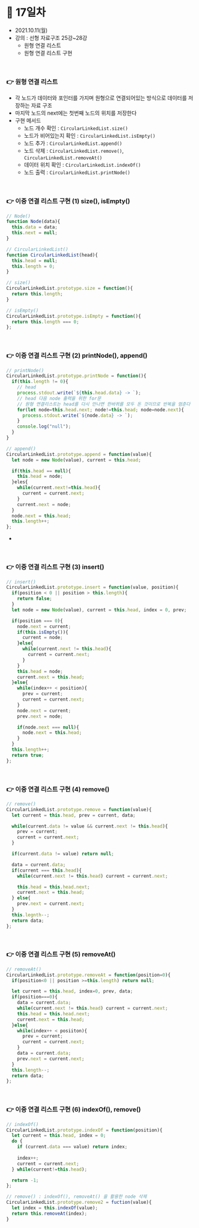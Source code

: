 # 📌 17일차 
- 2021.10.11(월)
- 강의 : 선형 자료구조 25강~28강
  - 원형 연결 리스트
  - 원형 연결 리스트 구현 
  
<br>

### 👉 원형 연결 리스트
- 각 노드가 데이터와 포인터를 가지며 원형으로 연결되어있는 방식으로 데이터를 저장하는 자료 구조
- 마지막 노드의 next에는 첫번째 노드의 위치를 저장한다 
- 구현 메서드
  - 노드 개수 확인 : `CircularLinkedList.size()`
  - 노드가 비어있는지 확인 : `CircularLinkedList.isEmpty()`
  - 노드 추가 : `CircularLinkedList.append()`
  - 노드 삭제 : `CircularLinkedList.remove()`, `CircularLinkedList.removeAt()`
  - 데이터 위치 확인 : `CircularLinkedList.indexOf()`
  - 노드 출력 : `CircularLinkedList.printNode()`

<br> 



### 👉 이중 연결 리스트 구현 (1) size(), isEmpty()
```javascript
// Node()
function Node(data){
  this.data = data;
  this.next = null;
}

// CircularLinkedList()
function CircularLinkedList(head){
  this.head = null;
  this.length = 0;
}

// size()
CircularLinkedList.prototype.size = function(){
  return this.length;
}

// isEmpty()
CircularLinkedList.prototype.isEmpty = function(){
  return this.length === 0;
};
```

<br>




### 👉 이중 연결 리스트 구현 (2) printNode(), append()
```javascript
// printNode()
CircularLinkedList.prototype.printNode = function(){
  if(this.length != 0){
    // head
    process.stdout.write(`${this.head.data} -> `);
    // head 다음 node 출력을 위한 for문
    // 원형 연결리스트는 head를 다시 만나면 한바퀴를 모두 돈 것이므로 반복을 멈춘다 
    for(let node=this.head.next; node!=this.head; node=node.next){
      process.stdout.write(`${node.data} -> `);
    }
    console.log("null");
  }
}

// append()
CircularLinkedList.prototype.append = function(value){
  let node = new Node(value), current = this.head;

  if(this.head == null){
    this.head = node;
  }eles{
    while(current.next!=this.head){
      current = current.next;
    }
    current.next = node;
  }
  node.next = this.head;
  this.length++;
};
```
- 

<br>




### 👉 이중 연결 리스트 구현 (3) insert()
```javascript
// insert()
CircularLinkedList.prototype.insert = function(value, position){
  if(position < 0 || position > this.length){
    return false;
  }
  let node = new Node(value), current = this.head, index = 0, prev;

  if(position === 0){
    node.next = current;
    if(this.isEmpty()){
      current = node;
    }else{
      while(current.next != this.head){
        current = current.next;
      }
    }
    this.head = node;
    current.next = this.head;
  }else{
    while(index++ < position){
      prev = current;
      current = current.next;
    }
    node.next = current;
    prev.next = node;

    if(node.next === null){
      node.next = this.head;
    }
  }
  this.length++;
  return true;
};
```
<br>




### 👉 이중 연결 리스트 구현 (4) remove()
```javascript
// remove()
CircularLinkedList.prototype.remove = function(value){
  let current = this.head, prev = current, data;

  while(current.data != value && current.next != this.head){
    prev = current;
    current = current.next;
  }

  if(current.data != value) return null;

  data = current.data;
  if(current === this.head){
    while(current.next != this.head) current = current.next;

    this.head = this.head.next;
    current.next = this.head;
  } else{
    prev.next = current.next;
  }
  this.legnth--;
  return data;
};
```

<br>




### 👉 이중 연결 리스트 구현 (5) removeAt()
```javascript
// removeAt()
CircularLinkedList.prototype.removeAt = function(position=0){
  if(position<0 || position >=this.length) return null;

  let current = this.head, index=0, prev, data;
  if(position===0){
    data = current.data;
    while(current.next != this.head) current = current.next;
    this.head = this.head.next;
    current.next = this.head;
  }else{
    while(index++ < posiiton){
      prev = current;
      current = current.next;
    }
    data = current.data;
    prev.next = current.next;
  }
  this.length--;
  return data;
};
```

<br>




### 👉 이중 연결 리스트 구현 (6) indexOf(), remove()
```javascript
// indexOf()
CircularLinkedList.prototype.indexOf = function(position){
  let current = this.head, index = 0;
  do {
    if (current.data === value) return index;
    
    index++;
    current = current.next;
  } while(current!=this.head);

  return -1;
};

// remove() : indexOf(), removeAt() 을 활용한 node 삭제 
CircularLinkedList.prototype.remove2 = fuction(value){
  let index = this.indexOf(value);
  return this.removeAt(index);
}

```

<br>

